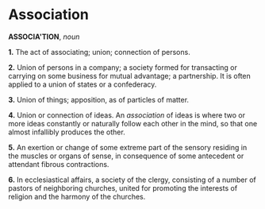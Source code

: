 # Association

**ASSOCIA'TION**, _noun_

**1.** The act of associating; union; connection of persons.

**2.** Union of persons in a company; a society formed for transacting or carrying on some business for mutual advantage; a partnership. It is often applied to a union of states or a confederacy.

**3.** Union of things; apposition, as of particles of matter.

**4.** Union or connection of ideas. An _association_ of ideas is where two or more ideas constantly or naturally follow each other in the mind, so that one almost infallibly produces the other.

**5.** An exertion or change of some extreme part of the sensory residing in the muscles or organs of sense, in consequence of some antecedent or attendant fibrous contractions.

**6.** In ecclesiastical affairs, a society of the clergy, consisting of a number of pastors of neighboring churches, united for promoting the interests of religion and the harmony of the churches.